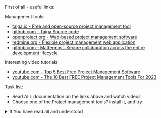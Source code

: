 First of all - useful links:

Management tools:
- [taiga.io - Free and open-source project management tool](https://taiga.io/)
- [github.com - Taiga Source code](https://github.com/kaleidos-ventures/taiga-back)
- [openproject.org - Web-based project management software](https://www.openproject.org/community-edition/)
- [redmine.org - Flexible project management web application](https://www.redmine.org/)
- [github.com - Mattermost. Secure collaboration across the entire development lifecycle](https://github.com/mattermost/mattermost)

Interesting video tutorials:
- [youtube.com - Top 5 Best Free Project Management Software](https://www.youtube.com/watch?v=9FBa0mO2tyk)
- [youtube.com - The 10 Best FREE Project Management Tools For 2023](https://www.youtube.com/watch?v=gNmlAIw94ew)

Task list:
- Read ALL documentation on the links above and watch videos
- Choose one of the Project management tools? install it, and try

<details><summary>If You have read all and understood</summary>
<pre>
`touch IReadAllAndUndnderstood`{{exec}}
</pre>
